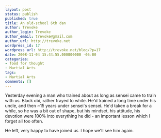 ```yaml
---
layout: post
status: publish
published: true
title: An old-school 6th dan
author: Trevoke
author_login: Trevoke
author_email: trevoke@gmail.com
author_url: http://trevoke.net
wordpress_id: 17
wordpress_url: http://trevoke.net/blog/?p=17
date: 2008-11-04 15:44:55.000000000 -05:00
categories:
- food for thought
- Martial Arts
tags:
- Martial Arts
comments: []
---
```

Yesterday evening a man who trained about as long as sensei came to train with us. Black obi, rather frayed to white. He'd trained a long time under his uncle, and then ~15 years under sensei's sensei. He'd taken a break for a while, so he was a bit out of shape, but his mindset, his attitude, his devotion were 100% into everything he did - an important lesson which I forget all too often.

He left, very happy to have joined us. I hope we'll see him again.
